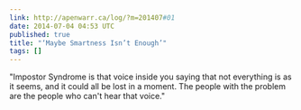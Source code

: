 ```yaml
---
link: http://apenwarr.ca/log/?m=201407#01
date: 2014-07-04 04:53 UTC
published: true
title: "‘Maybe Smartness Isn’t Enough’"
tags: []
---
```


"Impostor Syndrome is that voice inside you saying that not everything is as it seems, and it could all be lost in a moment. The people with the problem are the people who can't hear that voice."
